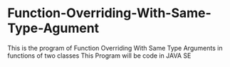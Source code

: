 # Function-Overriding-With-Same-Type-Agument
This is the program of Function Overriding With Same Type Arguments in functions of two classes
This Program will be code in JAVA SE
